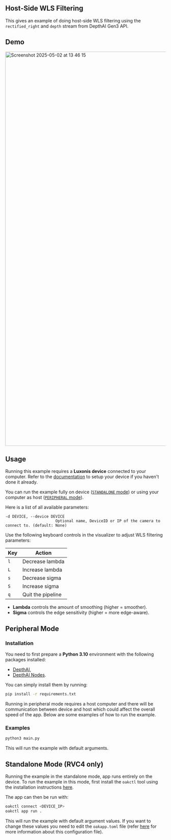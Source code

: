 ## Host-Side WLS Filtering

This gives an example of doing host-side WLS filtering using the `rectified_right` and `depth` stream from DepthAI Gen3 API.

## Demo

<img width="1239" alt="Screenshot 2025-05-02 at 13 46 15" src="https://github.com/user-attachments/assets/57f2f66e-a0a3-44b3-bb88-a2ae4a8c6e93" />

## Usage

Running this example requires a **Luxonis device** connected to your computer. Refer to the [documentation](https://docs.luxonis.com/software-v3/) to setup your device if you haven't done it already.

You can run the example fully on device ([`STANDALONE` mode](#standalone-mode-rvc4-only)) or using your computer as host ([`PERIPHERAL` mode](#peripheral-mode)).

Here is a list of all available parameters:

```
-d DEVICE, --device DEVICE
                      Optional name, DeviceID or IP of the camera to connect to. (default: None)
```

Use the following keyboard controls in the visualizer to adjust WLS filtering parameters:

| Key | Action            |
| --- | ----------------- |
| `l` | Decrease lambda   |
| `L` | Increase lambda   |
| `s` | Decrease sigma    |
| `S` | Increase sigma    |
| `q` | Quit the pipeline |

- **Lambda** controls the amount of smoothing (higher = smoother).
- **Sigma** controls the edge sensitivity (higher = more edge-aware).

## Peripheral Mode

### Installation

You need to first prepare a **Python 3.10** environment with the following packages installed:

- [DepthAI](https://pypi.org/project/depthai/),
- [DepthAI Nodes](https://pypi.org/project/depthai-nodes/).

You can simply install them by running:

```bash
pip install -r requirements.txt
```

Running in peripheral mode requires a host computer and there will be communication between device and host which could affect the overall speed of the app. Below are some examples of how to run the example.

### Examples

```bash
python3 main.py
```

This will run the example with default arguments.

## Standalone Mode (RVC4 only)

Running the example in the standalone mode, app runs entirely on the device.
To run the example in this mode, first install the `oakctl` tool using the installation instructions [here](https://docs.luxonis.com/software-v3/oak-apps/oakctl).

The app can then be run with:

```bash
oakctl connect <DEVICE_IP>
oakctl app run .
```

This will run the example with default argument values. If you want to change these values you need to edit the `oakapp.toml` file (refer [here](https://docs.luxonis.com/software-v3/oak-apps/configuration/) for more information about this configuration file).

